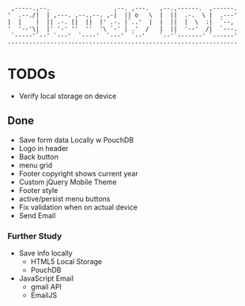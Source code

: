      ,-----.,--.                  ,--. ,---.   ,--.,------.  ,------.
    '  .--./|  | ,---. ,--.,--. ,-|  || o   \  |  ||  .-.  \ |  .---'
    |  |    |  || .-. ||  ||  |' .-. |`..'  |  |  ||  |  \  :|  `--, 
    '  '--'\|  |' '-' ''  ''  '\ `-' | .'  /   |  ||  '--'  /|  `---.
     `-----'`--' `---'  `----'  `---'  `--'    `--'`-------' `------'
    ----------------------------------------------------------------- 


# TODOs
- Verify local storage on device  

## Done
- Save form data Locally w PouchDB
- Logo in header
- Back button
- menu grid
- Footer copyright shows current year
- Custom jQuery Mobile Theme
- Footer style
- active/persist menu buttons
- Fix validation when on actual device
- Send Email

### Further Study
- Save info locally
  - HTML5 Local Storage
  - PouchDB
- JavaScript Email
  - gmail API
  - EmailJS